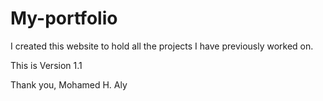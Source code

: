 # My-portfolio
I created this website to hold all the projects I have previously worked on.

This is Version 1.1

Thank you,
Mohamed H. Aly
